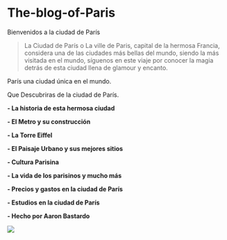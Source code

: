 # The-blog-of-Paris
Bienvenidos a la ciudad de París
>La Ciudad de París o  La ville de Paris, capital de la hermosa Francia, considera una de las ciudades más bellas del mundo, siendo la más visitada en el mundo, síguenos en este viaje por conocer la magia detrás de esta ciudad llena de glamour y encanto.

París una ciudad única en el mundo.

Que Descubriras de la ciudad de París.

**- La historia de esta hermosa ciudad**

**- El Metro y su construcción**

**-  La Torre Eiffel** 

**- El Paisaje Urbano y sus mejores sitios**

**- Cultura Parisina**

**- La vida de los parisinos y mucho más**

**- Precios y gastos en la ciudad de París**

**-  Estudios en la ciudad de París**

**- Hecho por Aaron Bastardo**

[![](https://i.imgur.com/bKy8hNh.jpg)](https://i.imgur.com/bKy8hNh.jpg)
